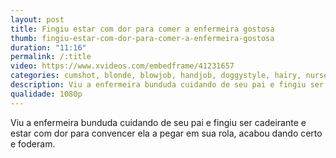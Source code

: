 ```yaml
---
layout: post
title: Fingiu estar com dor para comer a enfermeira gostosa
thumb: fingiu-estar-com-dor-para-comer-a-enfermeira-gostosa
duration: "11:16"
permalink: /:title
video: https://www.xvideos.com/embedframe/41231657
categories: cumshot, blonde, blowjob, handjob, doggystyle, hairy, nurse, cowgirl, big-ass, reality, bang, reverse-cowgirl, pawg, trickery, thick-white-girl
description: Viu a enfermeira bunduda cuidando de seu pai e fingiu ser cadeirante e estar com dor para convencer ela a pegar em sua rola, acabou dando certo e foderam.
qualidade: 1080p
---
```

Viu a enfermeira bunduda cuidando de seu pai e fingiu ser cadeirante e estar com dor para convencer ela a pegar em sua rola, acabou dando certo e foderam.